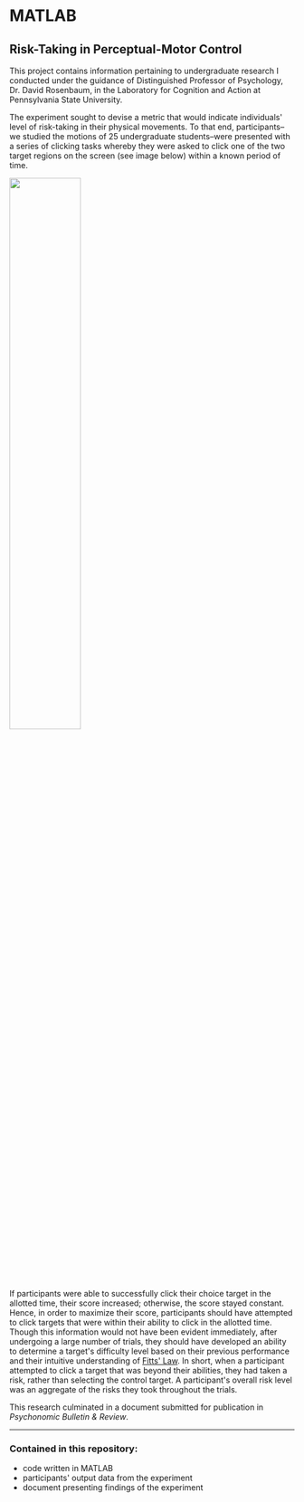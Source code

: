 # MATLAB
## Risk-Taking in Perceptual-Motor Control

This project contains information pertaining to undergraduate research I conducted under the guidance of Distinguished Professor of Psychology, Dr. David Rosenbaum, in the Laboratory for Cognition and Action at Pennsylvania State University.

The experiment sought to devise a metric that would indicate individuals' level of risk-taking in their physical movements. To that end, participants–we studied the motions of 25 undergraduate students–were presented with a series of clicking tasks whereby they were asked to click one of the two target regions on the screen (see image below) within a known period of time. 

<img src="https://github.com/JosephKnittel/MATLAB/blob/main/Images/screen.png" width="50%">

If participants were able to successfully click their choice target in the allotted time, their score increased; otherwise, the score stayed constant. Hence, in order to maximize their score, participants should have attempted to click targets that were within their ability to click in the allotted time. Though this information would not have been evident immediately, after undergoing a large number of trials, they should have developed an ability to determine a target's difficulty level based on their previous performance and their intuitive understanding of [Fitts' Law](https://en.wikipedia.org/wiki/Fitts%27s_law). In short, when a participant attempted to click a target that was beyond their abilities, they had taken a risk, rather than selecting the control target. A participant's overall risk level was an aggregate of the risks they took throughout the trials.

This research culminated in a document submitted for publication in *Psychonomic Bulletin & Review*.

<hr>

### Contained in this repository:

- code written in MATLAB 
- participants' output data from the experiment
- document presenting findings of the experiment
